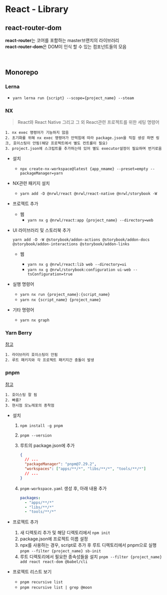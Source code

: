 # React - Library

## react-router-dom

**react-router**는 코어를 포함하는 master브랜치의 라이브러리\
**react-router-dom**은 DOM이 인식 할 수 있는 컴포넌트들의 모음

<br />

## Monorepo

### Lerna

- `yarn lerna run {script} --scope={project_name} --steam`

### NX

> React와 React Native 그리고 그 외 React관련 프로젝트를 위한 세팅 명령어

```text
1. nx exec 명령어가 기능하지 않음
2. 초기화를 위해 nx exec 명령어가 안먹힘에 따라 package.json을 직접 생성 하면 링크, 호이스팅이 안됨(해당 프로젝트에서 별도 컨트롤이 필요)
3. project.json에 스크립트를 추가하는데 있어 별도 executor설정이 필요하며 번거로움
```

- 설치

  - `npx create-nx-workspace@latest {app_nmame} --preset=empty --packageManager=yarn`

- NX관련 패키지 설치

  - `yarn add -D @nrwl/react @nrwl/react-native @nrwl/storybook -W`

- 프로젝트 추가

  - 웹
    - `yarn nx g @nrwl/react:app {project_name} --directory=web`

- UI 라이브러리 및 스토리북 추가

  `yarn add -D -W @storybook/addon-actions @storybook/addon-docs @storybook/addon-interactions @storybook/addon-links`

  - 웹

    - `yarn nx g @nrwl/react:lib web --directory=ui`
    - `yarn nx g @nrwl/storybook:configuration ui-web --tsConfiguration=true`

- 실행 명령어

  - `yarn nx run {project_name}:{script_name}`
  - `yarn nx {script_name} {project_name}`

- 기타 명령어
  - `yarn nx graph`

### Yarn Berry

[참고](../JavaScript/NPM.md#yarn)

```text
1. 라이브러리 호이스팅이 안됨
2. 루트 패키지와 각 프로젝트 패키지간 충돌이 발생
```

### pnpm

[참고](https://pnpm.io/)

```text
1. 호이스팅 잘 됨
2. 빠름?
3. 현시점 모노레포의 종착점
```

- 설치

  1. `npm install -g pnpm`
  2. `pnpm --version`
  3. 루트의 package.json에 추가

     ```json
     {
       // ...
       "packageManager": "pnpm@7.29.2",
       "workspaces": ["apps/**/*", "libs/**/*", "tools/**/*"]
       // ...
     }
     ```

  4. `pnpm-workspace.yaml` 생성 후, 아래 내용 추가
     ```yml
     packages:
       - "apps/**/*"
       - "libs/**/*"
       - "tools/**/*"
     ```

- 프로젝트 추가

  1. 새 디렉토리 추가 및 해당 디렉토리에서 `npm init`
  2. package.json에 프로젝트 이름 설정
  3. npx를 사용하는 경우, script로 추가 후 루트 디렉토리에서 pnpm으로 실행
     `pnpm --filter {project_name} sb-init`
  4. 루트 디렉토리에서 필요한 종속성들을 설치
     `pnpm --filter {project_name} add react react-dom @babel/cli`

- 프로젝트 리스트 보기
  - `pnpm recursive list`
  - `pnpm recursive list | grep @moon`
